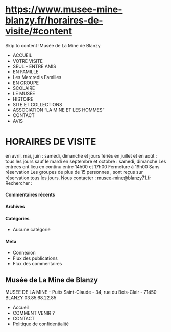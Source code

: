 # https://www.musee-mine-blanzy.fr/horaires-de-visite/#content

Skip to content
!Musée de La Mine de Blanzy
 * ACCUEIL
 * VOTRE VISITE
 * SEUL – ENTRE AMIS
 * EN FAMILLE
 * Les Mercredis Familles
 * EN GROUPE
 * SCOLAIRE
 * LE MUSÉE
 * HISTOIRE
 * SITE ET COLLECTIONS
 * ASSOCIATION “LA MINE ET LES HOMMES”
 * CONTACT
 * AVIS

# HORAIRES DE VISITE
en avril, mai, juin : samedi, dimanche et jours fériés 
en juillet et en août : tous les jours sauf le mardi
en septembre et octobre : samedi, dimanche 
Les entrées ont lieu en continu entre 14h00 et 17h00
Fermeture à 19h00
Sans réservation
Les groupes de plus de 15 personnes , sont reçus sur réservation tous les jours.
Nous contacter : musee-mine@blanzy71.fr
Rechercher :
#### Commentaires récents
#### Archives
#### Catégories
 * Aucune catégorie

#### Méta
 * Connexion
 * Flux des publications
 * Flux des commentaires

## Musée de La Mine de Blanzy
MUSEE DE LA MINE - Puits Saint-Claude - 34, rue du Bois-Clair - 71450 BLANZY
03.85.68.22.85
 * Accueil
 * COMMENT VENIR ?
 * CONTACT
 * Politique de confidentialité
